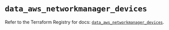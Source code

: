# `data_aws_networkmanager_devices`

Refer to the Terraform Registry for docs: [`data_aws_networkmanager_devices`](https://registry.terraform.io/providers/hashicorp/aws/6.12.0/docs/data-sources/networkmanager_devices).
